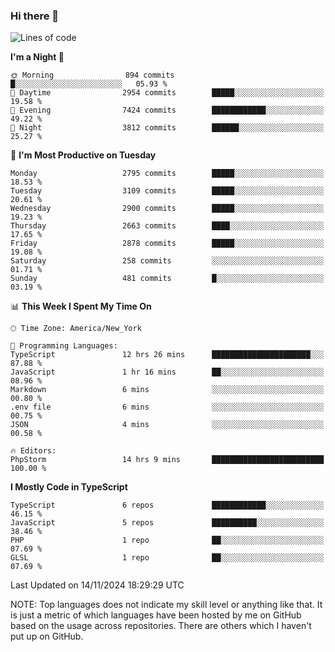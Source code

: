 ### Hi there 👋

<!--
**LynxJinxxy/LynxJinxxy** is a ✨ _special_ ✨ repository because its `README.md` (this file) appears on your GitHub profile.

Here are some ideas to get you started:

- 🔭 I’m currently working on ...
- 🌱 I’m currently learning ...
- 👯 I’m looking to collaborate on ...
- 🤔 I’m looking for help with ...
- 💬 Ask me about ...
- 📫 How to reach me: ...
- 😄 Pronouns: ...
- ⚡ Fun fact: ...
-->

<!--START_SECTION:waka-->
![Lines of code](https://img.shields.io/badge/From%20Hello%20World%20I%27ve%20Written-32.0%20million%20lines%20of%20code-blue)

**I'm a Night 🦉** 

```text
🌞 Morning                894 commits         █░░░░░░░░░░░░░░░░░░░░░░░░   05.93 % 
🌆 Daytime                2954 commits        █████░░░░░░░░░░░░░░░░░░░░   19.58 % 
🌃 Evening                7424 commits        ████████████░░░░░░░░░░░░░   49.22 % 
🌙 Night                  3812 commits        ██████░░░░░░░░░░░░░░░░░░░   25.27 % 
```
📅 **I'm Most Productive on Tuesday** 

```text
Monday                   2795 commits        █████░░░░░░░░░░░░░░░░░░░░   18.53 % 
Tuesday                  3109 commits        █████░░░░░░░░░░░░░░░░░░░░   20.61 % 
Wednesday                2900 commits        █████░░░░░░░░░░░░░░░░░░░░   19.23 % 
Thursday                 2663 commits        ████░░░░░░░░░░░░░░░░░░░░░   17.65 % 
Friday                   2878 commits        █████░░░░░░░░░░░░░░░░░░░░   19.08 % 
Saturday                 258 commits         ░░░░░░░░░░░░░░░░░░░░░░░░░   01.71 % 
Sunday                   481 commits         █░░░░░░░░░░░░░░░░░░░░░░░░   03.19 % 
```


📊 **This Week I Spent My Time On** 

```text
🕑︎ Time Zone: America/New_York

💬 Programming Languages: 
TypeScript               12 hrs 26 mins      ██████████████████████░░░   87.88 % 
JavaScript               1 hr 16 mins        ██░░░░░░░░░░░░░░░░░░░░░░░   08.96 % 
Markdown                 6 mins              ░░░░░░░░░░░░░░░░░░░░░░░░░   00.80 % 
.env file                6 mins              ░░░░░░░░░░░░░░░░░░░░░░░░░   00.75 % 
JSON                     4 mins              ░░░░░░░░░░░░░░░░░░░░░░░░░   00.58 % 

🔥 Editors: 
PhpStorm                 14 hrs 9 mins       █████████████████████████   100.00 % 
```

**I Mostly Code in TypeScript** 

```text
TypeScript               6 repos             ████████████░░░░░░░░░░░░░   46.15 % 
JavaScript               5 repos             ██████████░░░░░░░░░░░░░░░   38.46 % 
PHP                      1 repo              ██░░░░░░░░░░░░░░░░░░░░░░░   07.69 % 
GLSL                     1 repo              ██░░░░░░░░░░░░░░░░░░░░░░░   07.69 % 
```




 Last Updated on 14/11/2024 18:29:29 UTC
<!--END_SECTION:waka-->
NOTE: Top languages does not indicate my skill level or anything like that. It is just a metric of which languages have been hosted by me on GitHub based on the usage across repositories. There are others which I haven't put up on GitHub.
